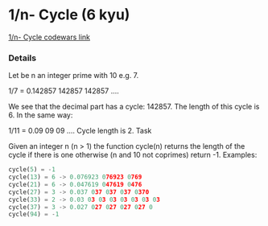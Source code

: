# 1/n- Cycle  (6 kyu)
[1/n- Cycle codewars link](https://www.codewars.com/kata/5a057ec846d843c81a0000ad)

### Details
Let be n an integer prime with 10 e.g. 7.

1/7 = 0.142857 142857 142857 ....

We see that the decimal part has a cycle: 142857. The length of this cycle is 6. In the same way:

1/11 = 0.09 09 09 .... Cycle length is 2.
Task

Given an integer n (n > 1) the function cycle(n) returns the length of the cycle if there is one otherwise (n and 10 not coprimes) return -1.
Examples:
```python
cycle(5) = -1
cycle(13) = 6 -> 0.076923 076923 0769
cycle(21) = 6 -> 0.047619 047619 0476
cycle(27) = 3 -> 0.037 037 037 037 0370
cycle(33) = 2 -> 0.03 03 03 03 03 03 03 03
cycle(37) = 3 -> 0.027 027 027 027 027 0
cycle(94) = -1 
```
